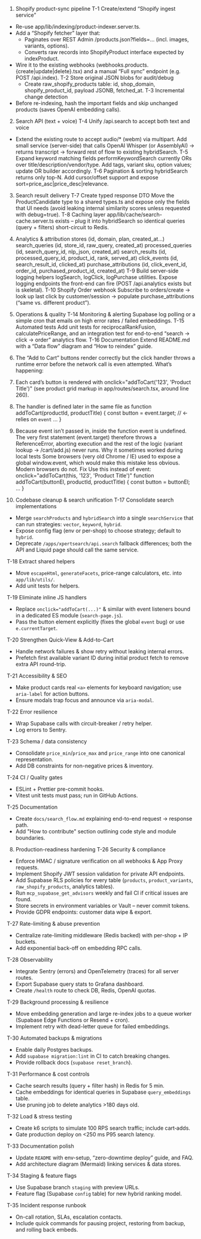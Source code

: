 1. Shopify product-sync pipeline
T-1 Create/extend “Shopify ingest service”
- Re-use app/lib/indexing/product-indexer.server.ts.
- Add a “Shopify fetcher” layer that:
  - Paginates over REST Admin /products.json?fields=… (incl. images, variants, options).
  - Converts raw records into ShopifyProduct interface expected by indexProduct.
- Wire it to the existing webhooks (webhooks.products.{create|update|delete}.tsx) and a manual “Full sync” endpoint (e.g. POST /api.index).
T-2 Store original JSON blobs for audit/debug
  - Create raw_shopify_products table: id, shop_domain, shopify_product_id, payload JSONB, fetched_at.
T-3 Incremental change detection
- Before re-indexing, hash the important fields and skip unchanged products (saves OpenAI embedding calls).

2. Search API (text + voice)
T-4 Unify /api.search to accept both text and voice
- Extend the existing route to accept audio/* (webm) via multipart.
Add small service (server-side) that calls OpenAI Whisper (or AssemblyAI) → returns transcript → forward rest of flow to existing hybridSearch.
T-5 Expand keyword matching fields
performKeywordSearch currently ORs over title/description/vendor/type.
Add tags, variant sku, option values; update OR builder accordingly.
T-6 Pagination & sorting
hybridSearch returns only top-N. Add cursor/offset support and expose sort=price_asc|price_desc|relevance.

3. Search result delivery
T-7 Create typed response DTO
Move the ProductCandidate type to a shared types.ts and expose only the fields that UI needs (avoid leaking internal similarity scores unless requested with debug=true).
T-8 Caching layer
app/lib/cache/search-cache.server.ts exists – plug it into hybridSearch so identical queries (query + filters) short-circuit to Redis.

4. Analytics & attribution
stores                  (id, domain, plan, created_at…)
search_queries          (id, store_id, raw_query, created_at)
processed_queries       (id, search_query_id, nlp_json, created_at)
search_results          (id, processed_query_id, product_id, rank, served_at)
click_events            (id, search_result_id, clicked_at)
purchase_attributions   (id, click_event_id, order_id, purchased_product_id, created_at)
T-9 Build server-side logging helpers
logSearch, logClick, logPurchase utilities.
Expose logging endpoints the front-end can fire (POST /api.analytics exists but is skeletal).
T-10 Shopify Order webhook
Subscribe to orders/create → look up last click by customer/session → populate purchase_attributions (“same vs. different product”).

5. Operations & quality
T-14 Monitoring & alerting
Supabase log polling or a simple cron that emails on high error rates / failed embeddings.
T-15 Automated tests
Add unit tests for reciprocalRankFusion, calculatePriceRange, and an integration test for end-to-end “search → click → order” analytics flow.
T-16 Documentation
Extend README.md with a “Data flow” diagram and “How to reindex” guide.

6. The “Add to Cart” buttons render correctly but the click handler throws a runtime error before the network call is even attempted.
What’s happening:
1. Each card’s button is rendered with
   onclick="addToCart('123', 'Product Title')"
(see product grid markup in app/routes/search.tsx, around line 260).
2. The handler is defined later in the same file as
   function addToCart(productId, productTitle) {
     const button = event.target;      // ← relies on `event`
     …
   }
3. Because event isn’t passed in, inside the function event is undefined.
The very first statement (event.target) therefore throws a ReferenceError, aborting execution and the rest of the logic (variant lookup → /cart/add.js) never runs.
Why it sometimes worked during local tests
Some browsers (very old Chrome / IE) used to expose a global window.event, which would make this mistake less obvious. Modern browsers do not.
Fix
Use this instead of event:
    onclick="addToCart(this, '123', 'Product Title')"
    function addToCart(buttonEl, productId, productTitle) {
  const button = buttonEl;
  …
    }

7. Codebase cleanup & search unification
T-17 Consolidate search implementations
- Merge `searchProducts` and `hybridSearch` into a single `searchService` that can run strategies: `vector`, `keyword`, `hybrid`.
- Expose config flag (env or per-shop) to choose strategy; default to `hybrid`.
- Deprecate `/apps/xpertsearch/api.search` fallback differences; both the API and Liquid page should call the same service.

T-18 Extract shared helpers
- Move `escapeHtml`, `generateFacets`, price-range calculators, etc. into `app/lib/utils/`.
- Add unit tests for helpers.

T-19 Eliminate inline JS handlers
- Replace `onclick="addToCart(...)"` & similar with event listeners bound in a dedicated ES module (`search-page.js`).
- Pass the button element explicitly (fixes the global `event` bug) or use `e.currentTarget`.

T-20 Strengthen Quick-View & Add-to-Cart
- Handle network failures & show retry without leaking internal errors.
- Prefetch first available variant ID during initial product fetch to remove extra API round-trip.

T-21 Accessibility & SEO
- Make product cards real `<a>` elements for keyboard navigation; use `aria-label` for action buttons.
- Ensure modals trap focus and announce via `aria-modal`.

T-22 Error resilience
- Wrap Supabase calls with circuit-breaker / retry helper.
- Log errors to Sentry.

T-23 Schema / data consistency
- Consolidate `price_min`/`price_max` and `price_range` into one canonical representation.
- Add DB constraints for non-negative prices & inventory.

T-24 CI / Quality gates
- ESLint + Prettier pre-commit hooks.
- Vitest unit tests must pass; run in GitHub Actions.

T-25 Documentation
- Create `docs/search_flow.md` explaining end-to-end request → response path.
- Add "How to contribute" section outlining code style and module boundaries.

8. Production-readiness hardening
T-26 Security & compliance
- Enforce HMAC / signature verification on all webhooks & App Proxy requests.
- Implement Shopify JWT session validation for private API endpoints.
- Add Supabase RLS policies for every table (`products`, `product_variants`, `raw_shopify_products`, analytics tables).
- Run `mcp_supabase_get_advisors` weekly and fail CI if critical issues are found.
- Store secrets in environment variables or Vault – never commit tokens.
- Provide GDPR endpoints: customer data wipe & export.

T-27 Rate-limiting & abuse prevention
- Centralize rate-limiting middleware (Redis backed) with per-shop + IP buckets.
- Add exponential back-off on embedding RPC calls.

T-28 Observability
- Integrate Sentry (errors) and OpenTelemetry (traces) for all server routes.
- Export Supabase query stats to Grafana dashboard.
- Create `/health` route to check DB, Redis, OpenAI quotas.

T-29 Background processing & resilience
- Move embedding generation and large re-index jobs to a queue worker (Supabase Edge Functions or Resend + cron).
- Implement retry with dead-letter queue for failed embeddings.

T-30 Automated backups & migrations
- Enable daily Postgres backups.
- Add `supabase migration:lint` in CI to catch breaking changes.
- Provide rollback docs (`supabase reset_branch`).

T-31 Performance & cost controls
- Cache search results (query + filter hash) in Redis for 5 min.
- Cache embeddings for identical queries in Supabase `query_embeddings` table.
- Use pruning job to delete analytics >180 days old.

T-32 Load & stress testing
- Create k6 scripts to simulate 100 RPS search traffic; include cart‐adds.
- Gate production deploy on <250 ms P95 search latency.

T-33 Documentation polish
- Update `README` with env-setup, “zero-downtime deploy” guide, and FAQ.
- Add architecture diagram (Mermaid) linking services & data stores.

T-34 Staging & feature flags
- Use Supabase branch `staging` with preview URLs.
- Feature flag (Supabase `config` table) for new hybrid ranking model.

T-35 Incident response runbook
- On-call rotation, SLAs, escalation contacts.
- Include quick commands for pausing project, restoring from backup, and rolling back embeds.

 
